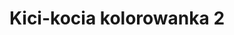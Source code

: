 ---
title: Kici-kocia kolorowanka 2
description: Kolorowanka Kici-kocia - wariant 2
canonical: /dla-dziewczynek/kici-kocia
variant_of: kici-kocia
tags:
- dla-dziewczynek
- kici-kocia
---